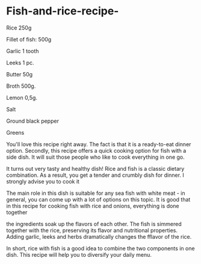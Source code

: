 # Fish-and-rice-recipe-

Rice 250g

Fillet of fish: 500g

Garlic 1 tooth

Leeks 1 pc.

Butter 50g

Broth 500g.

Lemon 0,5g.

Salt

Ground black pepper

Greens

You'll love this recipe right away. The fact
is that it is a ready-to-eat dinner option.
Secondly, this recipe offers a quick cooking
option for fish with a side dish. It will suit
those people who like to cook everything in one
go.

It turns out very tasty and healthy dish! Rice
and fish is a classic dietary
combination. As a result, you get a tender and
crumbly dish for dinner. I strongly advise you
to cook it

The main role in this dish is suitable for any
sea fish with white meat - in general, you can
come up with a lot of options on this topic.
It is good that in this recipe for cooking fish
with rice and onions, everything is done together

the ingredients soak up the flavors of each
other. The fish is simmered together with the
rice, preserving its flavor and nutritional properties.
Adding garlic, leeks and herbs dramatically changes the
fflavor of the rice.

In short, rice with fish is a good idea to combine
the two components in one dish. This recipe will
help you to diversify your daily menu.





